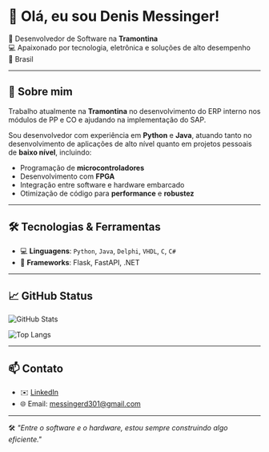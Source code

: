 # 👋 Olá, eu sou Denis Messinger!

🎯 Desenvolvedor de Software na **Tramontina**  
💻 Apaixonado por tecnologia, eletrônica e soluções de alto desempenho  
📍 Brasil

---

## 🚀 Sobre mim

Trabalho atualmente na **Tramontina** no desenvolvimento do ERP interno nos módulos de PP e CO e ajudando na implementação do SAP.

Sou desenvolvedor com experiência em **Python** e **Java**, atuando tanto no desenvolvimento de aplicações de alto nível quanto em projetos pessoais de **baixo nível**, incluindo:

- Programação de **microcontroladores**
- Desenvolvimento com **FPGA**
- Integração entre software e hardware embarcado
- Otimização de código para **performance** e **robustez**

---

## 🛠️ Tecnologias & Ferramentas

- 💻 **Linguagens**: `Python`, `Java`, `Delphi`, `VHDL`, `C`, `C#`
- 🧠 **Frameworks**: Flask, FastAPI, .NET

---

## 📈 GitHub Status

![GitHub Stats](https://github-readme-stats.vercel.app/api?username=denismessinger&show_icons=true&theme=tokyonight&hide_rank=false)

![Top Langs](https://github-readme-stats.vercel.app/api/top-langs/?username=denismessinger&layout=compact&theme=tokyonight)

---

## 📫 Contato

- ✉️ [LinkedIn](https://www.linkedin.com/in/denis-messinger-44b338251/)
- 🌐 Email: messingerd301@gmail.com

---

🛠️ *"Entre o software e o hardware, estou sempre construindo algo eficiente."*
